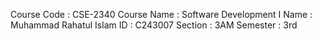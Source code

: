 Course Code : CSE-2340
Course Name : Software Development I
Name        : Muhammad Rahatul Islam
ID          : C243007
Section     : 3AM
Semester    : 3rd
